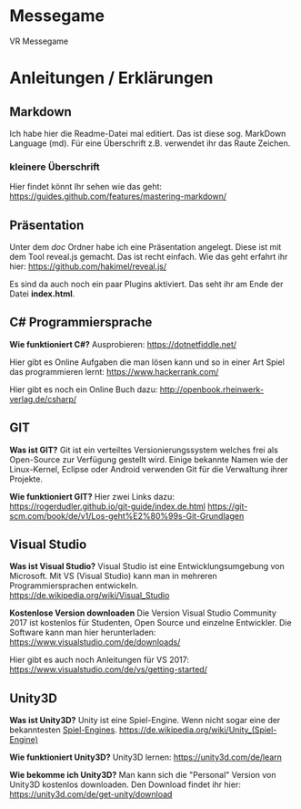 # Messegame
VR Messegame

# Anleitungen / Erklärungen

## Markdown

Ich habe hier die Readme-Datei mal editiert. Das ist diese sog. MarkDown Language (md). Für eine Überschrift z.B. verwendet ihr das Raute Zeichen. 

### kleinere Überschrift

Hier findet könnt Ihr sehen wie das geht:
https://guides.github.com/features/mastering-markdown/

## Präsentation

Unter dem *doc* Ordner habe ich eine Präsentation angelegt. Diese ist mit dem Tool reveal.js gemacht. Das ist recht einfach. Wie das geht erfahrt ihr hier: https://github.com/hakimel/reveal.js/ 

Es sind da auch noch ein paar Plugins aktiviert. Das seht ihr am Ende der Datei **index.html**.

## C# Programmiersprache

**Wie funktioniert C#?**
Ausprobieren: https://dotnetfiddle.net/

Hier gibt es Online Aufgaben die man lösen kann und so in einer Art Spiel das programmieren lernt: https://www.hackerrank.com/

Hier gibt es noch ein Online Buch dazu:
http://openbook.rheinwerk-verlag.de/csharp/

## GIT

**Was ist GIT?**
Git ist ein verteiltes Versionierungssystem welches frei als Open-Source zur Verfügung gestellt wird. Einige bekannte Namen wie der Linux-Kernel, Eclipse oder Android verwenden Git für die Verwaltung ihrer Projekte.

**Wie funktioniert GIT?**
Hier zwei Links dazu:
https://rogerdudler.github.io/git-guide/index.de.html
https://git-scm.com/book/de/v1/Los-geht%E2%80%99s-Git-Grundlagen

## Visual Studio

**Was ist Visual Studio?**
Visual Studio ist eine Entwicklungsumgebung von Microsoft. Mit VS (Visual Studio) kann man in mehreren Programmiersprachen entwickeln.
https://de.wikipedia.org/wiki/Visual_Studio

**Kostenlose Version downloaden**
Die Version Visual Studio Community 2017 ist kostenlos für Studenten, Open Source und einzelne Entwickler.
Die Software kann man hier herunterladen: https://www.visualstudio.com/de/downloads/

Hier gibt es auch noch Anleitungen für VS 2017: https://www.visualstudio.com/de/vs/getting-started/

## Unity3D

**Was ist Unity3D?**
Unity ist eine Spiel-Engine. Wenn nicht sogar eine der bekanntesten [Spiel-Engines](https://de.wikipedia.org/wiki/Liste_von_Spiel-Engines). 
https://de.wikipedia.org/wiki/Unity_(Spiel-Engine)

**Wie funktioniert Unity3D?**
Unity3D lernen: https://unity3d.com/de/learn

**Wie bekomme ich Unity3D?**
Man kann sich die "Personal" Version von Unity3D kostenlos downloaden. 
Den Download findet ihr hier: https://unity3d.com/de/get-unity/download

